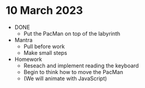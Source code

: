 # 10 March 2023

 * DONE
   * Put the PacMan on top of the labyrinth
* Mantra
  * Pull before work
  * Make small steps
* Homework
  * Reseach and implement reading the keyboard
  * Begin to think how to move the PacMan
  * (We will animate with JavaScript)